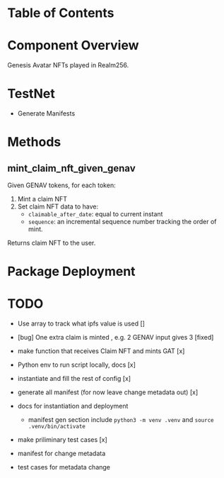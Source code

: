 # Table of Contents


# Component Overview
Genesis Avatar NFTs played in Realm256.


# TestNet 
- Generate Manifests

# Methods

## mint_claim_nft_given_genav

Given GENAV tokens, for each token:

1. Mint a claim NFT
2. Set claim NFT data to have:
   - `claimable_after_date`: equal to current instant
   - `sequence`: an incremental sequence number tracking the order of mint.
   
Returns claim NFT to the user.


# Package Deployment



# TODO

- Use array to track what ipfs value is used []

- [bug] One extra claim is minted , e.g. 2 GENAV input gives 3 [fixed]
- make function that receives Claim NFT and mints GAT [x]
- Python env to run script locally, docs [x]
- instantiate and fill the rest of config [x]
- generate all manifest (for now leave change metadata out) [x]
- docs for instantiation and deployment 
    - manifest gen section include `python3 -m venv .venv` and `source .venv/bin/activate`
- make priliminary test cases [x]
- manifest for change metadata
- test cases for metadata change



